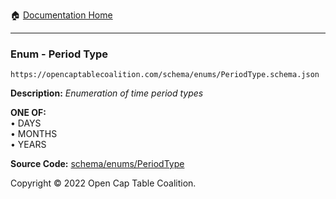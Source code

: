 :house: [Documentation Home](../../../README.md)

---

### Enum - Period Type

`https://opencaptablecoalition.com/schema/enums/PeriodType.schema.json`

**Description:** _Enumeration of time period types_

**ONE OF:**</br>&bull; DAYS </br>&bull; MONTHS </br>&bull; YEARS

**Source Code:** [schema/enums/PeriodType](../../docs/markdown/schema/enums/PeriodType.schema.json)

Copyright © 2022 Open Cap Table Coalition.
